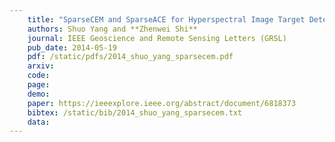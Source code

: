 ```yaml
---
    title: "SparseCEM and SparseACE for Hyperspectral Image Target Detection"
    authors: Shuo Yang and **Zhenwei Shi**
    journal: IEEE Geoscience and Remote Sensing Letters (GRSL)
    pub_date: 2014-05-19
    pdf: /static/pdfs/2014_shuo_yang_sparsecem.pdf
    arxiv: 
    code: 
    page: 
    demo: 
    paper: https://ieeexplore.ieee.org/abstract/document/6818373
    bibtex: /static/bib/2014_shuo_yang_sparsecem.txt
    data:
---
```

    